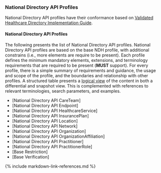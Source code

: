 ### National Directory API Profiles

National Directory API profiles have their conformance based on [Validated Healthcare Directory Implementation Guide](https://build.fhir.org/ig/HL7/VhDir).


#### National Directory API Profiles
The following presents the list of National Directory API profiles. National Directory API profiles are based on the base NDH profile, with additional constrains (i.e., more elements are require to be present). Each profile defines the minimum mandatory elements, extensions, and terminology requirements that are required to be present (**MUST** support). For every profile, there is a simple summary of  requirements and guidance, the usage and scope of the profile, and the boundaries and relationship with other profiles. A structured table presents a [logical view](https://hl7.org/fhir/R4/formats.html#table) of the content in both a differential and snapshot view. This is complemented with references to relevant terminologies, search parameters, and examples.

* [National Directory API CareTeam]
* [National Directory API Endpoint]
* [National Directory API HealthcareService]
* [National Directory API InsurancePlan]
* [National Directory API Location]
* [National Directory API Network]
* [National Directory API Organization]
* [National Directory API OrganizationAffiliation]
* [National Directory API Practitioner]
* [National Directory API PractitionerRole]
* [Base Restriction]
* [Base Verification]


{% include markdown-link-references.md %}
